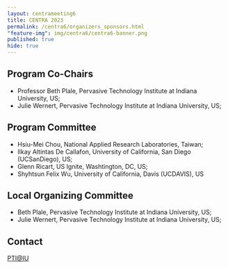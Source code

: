 ```yaml
---
layout: centrameeting6
title: CENTRA 2023
permalink: /centra6/organizers_sponsors.html
"feature-img": img/centra6/centra6-banner.png
published: true
hide: true
---
```


## Program Co-Chairs
- Professor Beth Plale, Pervasive Technology Institute at Indiana University, US;
- Julie Wernert, Pervasive Technology Institute at Indiana University, US;

## Program Committee

- Hsiu-Mei Chou, National Applied Research Laboratories, Taiwan;
- Ilkay Altintas De Callafon, University of California, San Diego (UCSanDiego), US;
- Glenn Ricart, US Ignite, Washtington, DC, US;
- Shyhtsun Felix Wu, University of California, Davis (UCDAVIS), US

## Local Organizing Committee
-	Beth Plale, Pervasive Technology Institute at Indiana University, US;
-	Julie Wernert, Pervasive Technology Institute at Indiana University, US;

## Contact
[PTI@IU](pti@iu.edu)  
